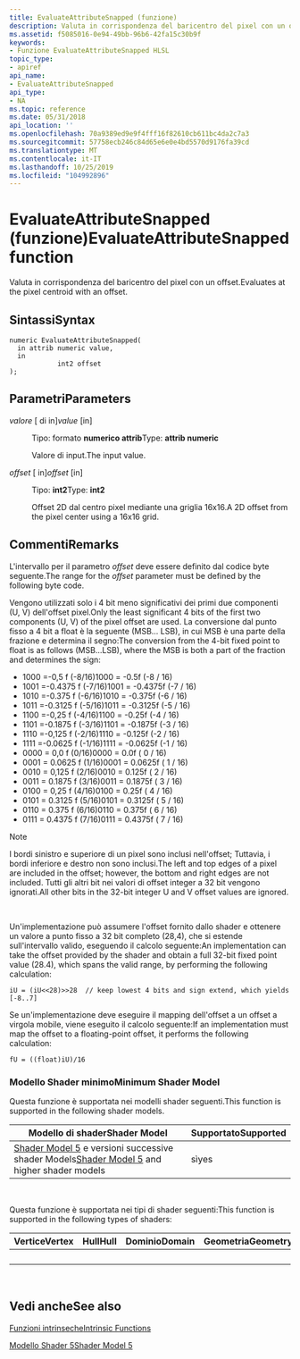 ```yaml
---
title: EvaluateAttributeSnapped (funzione)
description: Valuta in corrispondenza del baricentro del pixel con un offset.
ms.assetid: f5085016-0e94-49bb-96b6-42fa15c30b9f
keywords:
- Funzione EvaluateAttributeSnapped HLSL
topic_type:
- apiref
api_name:
- EvaluateAttributeSnapped
api_type:
- NA
ms.topic: reference
ms.date: 05/31/2018
api_location: ''
ms.openlocfilehash: 70a9389ed9e9f4fff16f82610cb611bc4da2c7a3
ms.sourcegitcommit: 57758ecb246c84d65e6e0e4bd5570d9176fa39cd
ms.translationtype: MT
ms.contentlocale: it-IT
ms.lasthandoff: 10/25/2019
ms.locfileid: "104992896"
---
```

# <a name="evaluateattributesnapped-function"></a><span data-ttu-id="4e03f-104">EvaluateAttributeSnapped (funzione)</span><span class="sxs-lookup"><span data-stu-id="4e03f-104">EvaluateAttributeSnapped function</span></span>

<span data-ttu-id="4e03f-105">Valuta in corrispondenza del baricentro del pixel con un offset.</span><span class="sxs-lookup"><span data-stu-id="4e03f-105">Evaluates at the pixel centroid with an offset.</span></span>

## <a name="syntax"></a><span data-ttu-id="4e03f-106">Sintassi</span><span class="sxs-lookup"><span data-stu-id="4e03f-106">Syntax</span></span>

``` syntax
numeric EvaluateAttributeSnapped(
  in attrib numeric value,
  in 
            int2 offset
);
```

## <a name="parameters"></a><span data-ttu-id="4e03f-107">Parametri</span><span class="sxs-lookup"><span data-stu-id="4e03f-107">Parameters</span></span>

<dl> <dt>

<span data-ttu-id="4e03f-108">*valore* \[ di in\]</span><span class="sxs-lookup"><span data-stu-id="4e03f-108">*value* \[in\]</span></span>
</dt> <dd>

<span data-ttu-id="4e03f-109">Tipo: formato **numerico attrib**</span><span class="sxs-lookup"><span data-stu-id="4e03f-109">Type: **attrib numeric**</span></span>

<span data-ttu-id="4e03f-110">Valore di input.</span><span class="sxs-lookup"><span data-stu-id="4e03f-110">The input value.</span></span>

</dd> <dt>

<span data-ttu-id="4e03f-111">*offset* \[ in\]</span><span class="sxs-lookup"><span data-stu-id="4e03f-111">*offset* \[in\]</span></span>
</dt> <dd>

<span data-ttu-id="4e03f-112">Tipo: **int2**</span><span class="sxs-lookup"><span data-stu-id="4e03f-112">Type: **int2**</span></span>

<span data-ttu-id="4e03f-113">Offset 2D dal centro pixel mediante una griglia 16x16.</span><span class="sxs-lookup"><span data-stu-id="4e03f-113">A 2D offset from the pixel center using a 16x16 grid.</span></span>

</dd> </dl>

## <a name="remarks"></a><span data-ttu-id="4e03f-114">Commenti</span><span class="sxs-lookup"><span data-stu-id="4e03f-114">Remarks</span></span>

<span data-ttu-id="4e03f-115">L'intervallo per il parametro *offset* deve essere definito dal codice byte seguente.</span><span class="sxs-lookup"><span data-stu-id="4e03f-115">The range for the *offset* parameter must be defined by the following byte code.</span></span>

<span data-ttu-id="4e03f-116">Vengono utilizzati solo i 4 bit meno significativi dei primi due componenti (U, V) dell'offset pixel.</span><span class="sxs-lookup"><span data-stu-id="4e03f-116">Only the least significant 4 bits of the first two components (U, V) of the pixel offset are used.</span></span> <span data-ttu-id="4e03f-117">La conversione dal punto fisso a 4 bit a float è la seguente (MSB... LSB), in cui MSB è una parte della frazione e determina il segno:</span><span class="sxs-lookup"><span data-stu-id="4e03f-117">The conversion from the 4-bit fixed point to float is as follows (MSB...LSB), where the MSB is both a part of the fraction and determines the sign:</span></span>

-   <span data-ttu-id="4e03f-118">1000 =-0,5 f (-8/16)</span><span class="sxs-lookup"><span data-stu-id="4e03f-118">1000 = -0.5f (-8 / 16)</span></span>
-   <span data-ttu-id="4e03f-119">1001 =-0.4375 f (-7/16)</span><span class="sxs-lookup"><span data-stu-id="4e03f-119">1001 = -0.4375f (-7 / 16)</span></span>
-   <span data-ttu-id="4e03f-120">1010 =-0.375 f (-6/16)</span><span class="sxs-lookup"><span data-stu-id="4e03f-120">1010 = -0.375f (-6 / 16)</span></span>
-   <span data-ttu-id="4e03f-121">1011 =-0.3125 f (-5/16)</span><span class="sxs-lookup"><span data-stu-id="4e03f-121">1011 = -0.3125f (-5 / 16)</span></span>
-   <span data-ttu-id="4e03f-122">1100 =-0,25 f (-4/16)</span><span class="sxs-lookup"><span data-stu-id="4e03f-122">1100 = -0.25f (-4 / 16)</span></span>
-   <span data-ttu-id="4e03f-123">1101 =-0.1875 f (-3/16)</span><span class="sxs-lookup"><span data-stu-id="4e03f-123">1101 = -0.1875f (-3 / 16)</span></span>
-   <span data-ttu-id="4e03f-124">1110 =-0,125 f (-2/16)</span><span class="sxs-lookup"><span data-stu-id="4e03f-124">1110 = -0.125f (-2 / 16)</span></span>
-   <span data-ttu-id="4e03f-125">1111 =-0.0625 f (-1/16)</span><span class="sxs-lookup"><span data-stu-id="4e03f-125">1111 = -0.0625f (-1 / 16)</span></span>
-   <span data-ttu-id="4e03f-126">0000 = 0,0 f (0/16)</span><span class="sxs-lookup"><span data-stu-id="4e03f-126">0000 = 0.0f ( 0 / 16)</span></span>
-   <span data-ttu-id="4e03f-127">0001 = 0.0625 f (1/16)</span><span class="sxs-lookup"><span data-stu-id="4e03f-127">0001 = 0.0625f ( 1 / 16)</span></span>
-   <span data-ttu-id="4e03f-128">0010 = 0,125 f (2/16)</span><span class="sxs-lookup"><span data-stu-id="4e03f-128">0010 = 0.125f ( 2 / 16)</span></span>
-   <span data-ttu-id="4e03f-129">0011 = 0.1875 f (3/16)</span><span class="sxs-lookup"><span data-stu-id="4e03f-129">0011 = 0.1875f ( 3 / 16)</span></span>
-   <span data-ttu-id="4e03f-130">0100 = 0,25 f (4/16)</span><span class="sxs-lookup"><span data-stu-id="4e03f-130">0100 = 0.25f ( 4 / 16)</span></span>
-   <span data-ttu-id="4e03f-131">0101 = 0.3125 f (5/16)</span><span class="sxs-lookup"><span data-stu-id="4e03f-131">0101 = 0.3125f ( 5 / 16)</span></span>
-   <span data-ttu-id="4e03f-132">0110 = 0.375 f (6/16)</span><span class="sxs-lookup"><span data-stu-id="4e03f-132">0110 = 0.375f ( 6 / 16)</span></span>
-   <span data-ttu-id="4e03f-133">0111 = 0.4375 f (7/16)</span><span class="sxs-lookup"><span data-stu-id="4e03f-133">0111 = 0.4375f ( 7 / 16)</span></span>

> [!Note]  
> <span data-ttu-id="4e03f-134">I bordi sinistro e superiore di un pixel sono inclusi nell'offset; Tuttavia, i bordi inferiore e destro non sono inclusi.</span><span class="sxs-lookup"><span data-stu-id="4e03f-134">The left and top edges of a pixel are included in the offset; however, the bottom and right edges are not included.</span></span> <span data-ttu-id="4e03f-135">Tutti gli altri bit nei valori di offset integer a 32 bit vengono ignorati.</span><span class="sxs-lookup"><span data-stu-id="4e03f-135">All other bits in the 32-bit integer U and V offset values are ignored.</span></span>

 

<span data-ttu-id="4e03f-136">Un'implementazione può assumere l'offset fornito dallo shader e ottenere un valore a punto fisso a 32 bit completo (28,4), che si estende sull'intervallo valido, eseguendo il calcolo seguente:</span><span class="sxs-lookup"><span data-stu-id="4e03f-136">An implementation can take the offset provided by the shader and obtain a full 32-bit fixed point value (28.4), which spans the valid range, by performing the following calculation:</span></span>


```
iU = (iU<<28)>>28  // keep lowest 4 bits and sign extend, which yields [-8..7]
```



<span data-ttu-id="4e03f-137">Se un'implementazione deve eseguire il mapping dell'offset a un offset a virgola mobile, viene eseguito il calcolo seguente:</span><span class="sxs-lookup"><span data-stu-id="4e03f-137">If an implementation must map the offset to a floating-point offset, it performs the following calculation:</span></span>


```
fU = ((float)iU)/16
```



### <a name="minimum-shader-model"></a><span data-ttu-id="4e03f-138">Modello Shader minimo</span><span class="sxs-lookup"><span data-stu-id="4e03f-138">Minimum Shader Model</span></span>

<span data-ttu-id="4e03f-139">Questa funzione è supportata nei modelli shader seguenti.</span><span class="sxs-lookup"><span data-stu-id="4e03f-139">This function is supported in the following shader models.</span></span>



| <span data-ttu-id="4e03f-140">Modello di shader</span><span class="sxs-lookup"><span data-stu-id="4e03f-140">Shader Model</span></span>                                                                | <span data-ttu-id="4e03f-141">Supportato</span><span class="sxs-lookup"><span data-stu-id="4e03f-141">Supported</span></span> |
|-----------------------------------------------------------------------------|-----------|
| <span data-ttu-id="4e03f-142">[Shader Model 5](d3d11-graphics-reference-sm5.md) e versioni successive shader Models</span><span class="sxs-lookup"><span data-stu-id="4e03f-142">[Shader Model 5](d3d11-graphics-reference-sm5.md) and higher shader models</span></span> | <span data-ttu-id="4e03f-143">sì</span><span class="sxs-lookup"><span data-stu-id="4e03f-143">yes</span></span>       |



 

<span data-ttu-id="4e03f-144">Questa funzione è supportata nei tipi di shader seguenti:</span><span class="sxs-lookup"><span data-stu-id="4e03f-144">This function is supported in the following types of shaders:</span></span>



| <span data-ttu-id="4e03f-145">Vertice</span><span class="sxs-lookup"><span data-stu-id="4e03f-145">Vertex</span></span> | <span data-ttu-id="4e03f-146">Hull</span><span class="sxs-lookup"><span data-stu-id="4e03f-146">Hull</span></span> | <span data-ttu-id="4e03f-147">Dominio</span><span class="sxs-lookup"><span data-stu-id="4e03f-147">Domain</span></span> | <span data-ttu-id="4e03f-148">Geometria</span><span class="sxs-lookup"><span data-stu-id="4e03f-148">Geometry</span></span> | <span data-ttu-id="4e03f-149">Pixel</span><span class="sxs-lookup"><span data-stu-id="4e03f-149">Pixel</span></span> | <span data-ttu-id="4e03f-150">Calcolo</span><span class="sxs-lookup"><span data-stu-id="4e03f-150">Compute</span></span> |
|--------|------|--------|----------|-------|---------|
|        |      |        |          | <span data-ttu-id="4e03f-151">x</span><span class="sxs-lookup"><span data-stu-id="4e03f-151">x</span></span>     |         |



 

## <a name="see-also"></a><span data-ttu-id="4e03f-152">Vedi anche</span><span class="sxs-lookup"><span data-stu-id="4e03f-152">See also</span></span>

<dl> <dt>

[<span data-ttu-id="4e03f-153">Funzioni intrinseche</span><span class="sxs-lookup"><span data-stu-id="4e03f-153">Intrinsic Functions</span></span>](dx-graphics-hlsl-intrinsic-functions.md)
</dt> <dt>

[<span data-ttu-id="4e03f-154">Modello Shader 5</span><span class="sxs-lookup"><span data-stu-id="4e03f-154">Shader Model 5</span></span>](d3d11-graphics-reference-sm5.md)
</dt> </dl>

 

 




